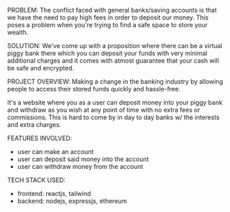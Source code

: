 PROBLEM:
The conflict faced with general banks/saving accounts is that we have the need to pay high fees in order to deposit our money. This poses a problem when you're trying to find a safe space to store your wealth.

SOLUTION:
We've come up with a proposition where there can be a virtual piggy bank there which you can deposit your funds with very minimal additional charges and it comes with atmost guarantee that your cash will be safe and encrypted. 

PROJECT OVERVIEW:
Making a change in the banking industry by allowing people to access their stored funds quickly and hassle-free.

It's a website where you as a user can deposit money into your piggy bank and withdraw as you wish at any point of time with no extra fees or commissions. This is hard to come by in day to day banks w/ the interests and extra charges.

FEATURES INVOLVED:
- user can make an account
- user can deposit said money into the account
- user can withdraw money from the account

TECH STACK USED:
- frontend: reactjs, tailwind
- backend: nodejs, expressjs, ethereum
